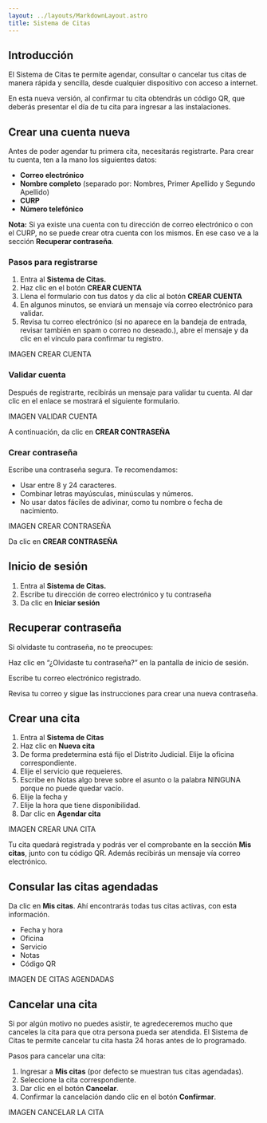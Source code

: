 ```yaml
---
layout: ../layouts/MarkdownLayout.astro
title: Sistema de Citas
---
```


## Introducción

El Sistema de Citas te permite agendar, consultar o cancelar tus citas de manera rápida y sencilla, desde cualquier dispositivo con acceso a internet.

En esta nueva versión, al confirmar tu cita obtendrás un código QR, que deberás presentar el día de tu cita para ingresar a las instalaciones.

## Crear una cuenta nueva

Antes de poder agendar tu primera cita, necesitarás registrarte. Para crear tu cuenta, ten a la mano los siguientes datos:

- **Correo electrónico**
- **Nombre completo** (separado por: Nombres, Primer Apellido y Segundo Apellido)
- **CURP**
- **Número telefónico**

**Nota:** Si ya existe una cuenta con tu dirección de correo electrónico o con el CURP, no se puede crear otra cuenta con los mismos. En ese caso ve a la sección **Recuperar contraseña**.

### Pasos para registrarse

1. Entra al **Sistema de Citas.**
2. Haz clic en el botón **CREAR CUENTA**
3. Llena el formulario con tus datos y da clic al botón **CREAR CUENTA**
4. En algunos minutos, se enviará un mensaje vía correo electrónico para validar.
5. Revisa tu correo electrónico (si no aparece en la bandeja de entrada, revisar también en spam o correo no deseado.), abre el mensaje y da clic en el vínculo para confirmar tu registro.

IMAGEN CREAR CUENTA

### Validar cuenta

Después de registrarte, recibirás un mensaje para validar tu cuenta. Al dar clic en el enlace se mostrará el siguiente formulario.

IMAGEN VALIDAR CUENTA

A continuación, da clic en **CREAR CONTRASEÑA**

### Crear contraseña

Escribe una contraseña segura. Te recomendamos:

- Usar entre 8 y 24 caracteres.
- Combinar letras mayúsculas, minúsculas y números.
- No usar datos fáciles de adivinar, como tu nombre o fecha de nacimiento.

IMAGEN CREAR CONTRASEÑA

Da clic en **CREAR CONTRASEÑA**

## Inicio de sesión

1. Entra al **Sistema de Citas.**
2. Escribe tu dirección de correo electrónico y tu contraseña
3. Da clic en **Iniciar sesión**

## Recuperar contraseña

Si olvidaste tu contraseña, no te preocupes:

Haz clic en “¿Olvidaste tu contraseña?” en la pantalla de inicio de sesión.

Escribe tu correo electrónico registrado.

Revisa tu correo y sigue las instrucciones para crear una nueva contraseña.

## Crear una cita

1. Entra al **Sistema de Citas**
2. Haz clic en **Nueva cita**
3. De forma predetermina está fijo el Distrito Judicial. Elije la oficina correspondiente.
4. Elije el servicio que requeieres.
5. Escribe en Notas algo breve sobre el asunto o la palabra NINGUNA porque no puede quedar vacío.
6. Elije la fecha y
7. Elije la hora que tiene disponibilidad.
8. Dar clic en **Agendar cita**

IMAGEN CREAR UNA CITA

Tu cita quedará registrada y podrás ver el comprobante en la sección **Mis citas**, junto con tu código QR. Además recibirás un mensaje vía correo electrónico.

## Consular las citas agendadas

Da clic en **Mis citas**. Ahí encontrarás todas tus citas activas, con esta información.

- Fecha y hora
- Oficina
- Servicio
- Notas
- Código QR

IMAGEN DE CITAS AGENDADAS

## Cancelar una cita

Si por algún motivo no puedes asistir, te agredeceremos mucho que canceles la cita para que otra persona pueda ser atendida. El Sistema de Citas te permite cancelar tu cita hasta 24 horas antes de lo programado.

Pasos para cancelar una cita:

1. Ingresar a **Mis citas** (por defecto se muestran tus citas agendadas).
2. Seleccione la cita correspondiente.
3. Dar clic en el botón **Cancelar**.
4. Confirmar la cancelación dando clic en el botón **Confirmar**.

IMAGEN CANCELAR LA CITA
